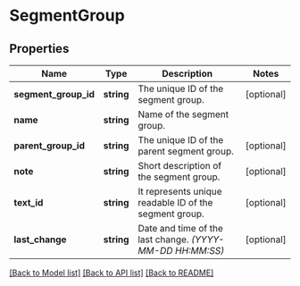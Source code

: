 # SegmentGroup

## Properties
Name | Type | Description | Notes
------------ | ------------- | ------------- | -------------
**segment_group_id** | **string** | The unique ID of the segment group. | [optional] 
**name** | **string** | Name of the segment group. | 
**parent_group_id** | **string** | The unique ID of the parent segment group. | [optional] 
**note** | **string** | Short description of the segment group. | [optional] 
**text_id** | **string** | It represents unique readable ID of the segment group. | [optional] 
**last_change** | **string** | Date and time of the last change. *(YYYY-MM-DD HH:MM:SS)* | [optional] 

[[Back to Model list]](../../README.md#documentation-for-models) [[Back to API list]](../../README.md#documentation-for-api-endpoints) [[Back to README]](../../README.md)

